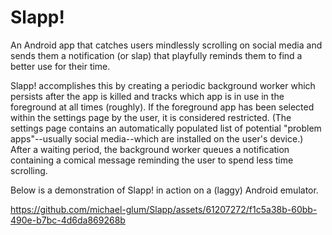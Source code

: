 # Slapp!
An Android app that catches users mindlessly scrolling on social media and sends them a notification (or slap) that playfully reminds them to find a better use for their time.

Slapp! accomplishes this by creating a periodic background worker which persists after the app is killed and tracks which app is in use in the foreground at all times (roughly). If the foreground app has been selected within the settings page by the user, it is considered restricted. (The settings page contains an automatically populated list of potential "problem apps"--usually social media--which are installed on the user's device.) After a waiting period, the background worker queues a notification containing a comical message reminding the user to spend less time scrolling.

Below is a demonstration of Slapp! in action on a (laggy) Android emulator.

https://github.com/michael-glum/Slapp/assets/61207272/f1c5a38b-60bb-490e-b7bc-4d6da869268b

